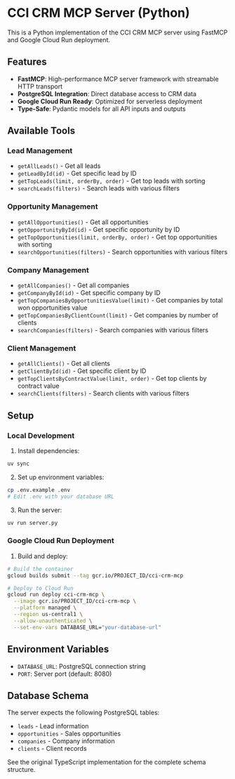 # CCI CRM MCP Server (Python)

This is a Python implementation of the CCI CRM MCP server using FastMCP and Google Cloud Run deployment.

## Features

- **FastMCP**: High-performance MCP server framework with streamable HTTP transport
- **PostgreSQL Integration**: Direct database access to CRM data
- **Google Cloud Run Ready**: Optimized for serverless deployment
- **Type-Safe**: Pydantic models for all API inputs and outputs

## Available Tools

### Lead Management
- `getAllLeads()` - Get all leads
- `getLeadById(id)` - Get specific lead by ID
- `getTopLeads(limit, orderBy, order)` - Get top leads with sorting
- `searchLeads(filters)` - Search leads with various filters

### Opportunity Management
- `getAllOpportunities()` - Get all opportunities
- `getOpportunityById(id)` - Get specific opportunity by ID
- `getTopOpportunities(limit, orderBy, order)` - Get top opportunities with sorting
- `searchOpportunities(filters)` - Search opportunities with various filters

### Company Management
- `getAllCompanies()` - Get all companies
- `getCompanyById(id)` - Get specific company by ID
- `getTopCompaniesByOpportunitiesValue(limit)` - Get companies by total won opportunities value
- `getTopCompaniesByClientCount(limit)` - Get companies by number of clients
- `searchCompanies(filters)` - Search companies with various filters

### Client Management
- `getAllClients()` - Get all clients
- `getClientById(id)` - Get specific client by ID
- `getTopClientsByContractValue(limit, order)` - Get top clients by contract value
- `searchClients(filters)` - Search clients with various filters

## Setup

### Local Development

1. Install dependencies:
```bash
uv sync
```

2. Set up environment variables:
```bash
cp .env.example .env
# Edit .env with your database URL
```

3. Run the server:
```bash
uv run server.py
```

### Google Cloud Run Deployment

1. Build and deploy:
```bash
# Build the container
gcloud builds submit --tag gcr.io/PROJECT_ID/cci-crm-mcp

# Deploy to Cloud Run
gcloud run deploy cci-crm-mcp \
  --image gcr.io/PROJECT_ID/cci-crm-mcp \
  --platform managed \
  --region us-central1 \
  --allow-unauthenticated \
  --set-env-vars DATABASE_URL="your-database-url"
```

## Environment Variables

- `DATABASE_URL`: PostgreSQL connection string
- `PORT`: Server port (default: 8080)

## Database Schema

The server expects the following PostgreSQL tables:
- `leads` - Lead information
- `opportunities` - Sales opportunities
- `companies` - Company information
- `clients` - Client records

See the original TypeScript implementation for the complete schema structure.